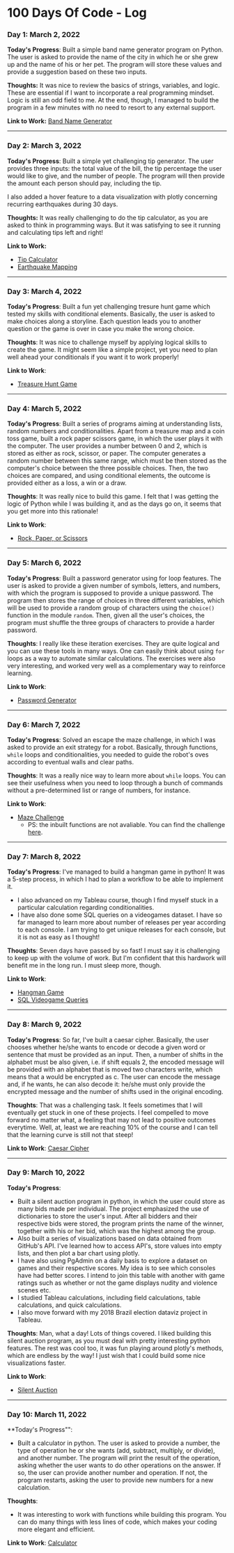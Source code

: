 # 100 Days Of Code - Log

### Day 1: March 2, 2022 

**Today's Progress**: Built a simple band name generator program on Python. The user is asked to provide the name of the city in which he or she grew up and the name of his or her pet. The program will store these values and provide a suggestion based on these two inputs.

**Thoughts:** It was nice to review the basics of strings, variables, and logic. These are essential if I want to incorporate a real programming mindset. Logic is still an odd field to me. At the end, though, I managed to build the program in a few minutes with no need to resort to any external support.

**Link to Work:** [Band Name Generator](https://github.com/felipesebben/100-days-of-code/blob/master/001_band_name_generator/band_name_generator.py)
* * *
### Day 2: March 3, 2022

**Today's Progress**: Built a simple yet challenging tip generator. The user provides three inputs: the total value of the bill, the tip percentage the user would like to give, and the number of people. The program will then provide the amount each person should pay, including the tip. 
    
I also added a hover feature to a data visualization with plotly concerning recurring earthquakes during 30 days. 

**Thoughts:** It was really challenging to do the tip calculator, as you are asked to think in programming ways. But it was satisfying to see it running and calculating tips left and right!

**Link to Work:** 
- [Tip Calculator](https://github.com/felipesebben/100-days-of-code/blob/master/002_tip_calculator/tip_calculator.py)
- [Earthquake Mapping](https://github.com/felipesebben/py_crash_course_exercises/blob/master/project_2-data_visualization/16_downloading_data/eq_world_map.py)
* * *
### Day 3: March 4, 2022

**Today's Progress**: Built a fun yet challenging tresure hunt game which tested my skills with conditional elements. Basically, the user is asked to make choices along a storyline. Each question leads you to another question or the game is over in case you make the wrong choice. 

**Thoughts**: It was nice to challenge myself by applying logical skills to create the game. It might seem like a simple project, yet you need to plan well ahead your conditionals if you want it to work properly!

**Link to Work**:
- [Treasure Hunt Game](https://github.com/felipesebben/100-days-of-code/blob/master/003_treasure_hunt/treasure_island.py)
* * *
### Day 4: March 5, 2022

**Today's Progress**: Built a series of programs aiming at understanding lists, random numbers and conditionalities. Apart from a treasure map and a coin toss game, built a rock paper scissors game, in which the user plays it with the computer. The user provides a number between 0 and 2, which is stored as either as rock, scissor, or paper. The computer generates a random number between this same range, which must be then stored as the computer's choice between the three possible choices. Then, the two choices are compared, and using conditional elements, the outcome is provided either as a loss, a win or a draw. 

**Thoughts**: It was really nice to build this game. I felt that I was getting the logic of Python while I was building it, and as the days go on, it seems that you get more into this rationale! 

**Link to Work**:
- [Rock, Paper, or Scissors](https://github.com/felipesebben/100-days-of-code/blob/master/004_rock_paper_scissors/rock_paper_scissors.py)
* * *
### Day 5: March 6, 2022

**Today's Progress**: Built a password generator using for loop features. The user is asked to provide a given number of symbols, letters, and numbers, with which the program is supposed to provide a unique password. The program then stores the range of choices in three different variables, which will be used to provide a random group of characters using the `choice()` function in the module `random`. Then, given all the user's choices, the program must shuffle the three groups of characters to provide a harder password.

**Thoughts**: I really like these iteration exercises. They are quite logical and you can use these tools in many ways. One can easily think about using `for` loops as a way to automate similar calculations. The exercises were also very interesting, and worked very well as a complementary way to reinforce learning.

**Link to Work**:
- [Password Generator](https://github.com/felipesebben/100-days-of-code/blob/master/005_password_generator/password_generator.py)
* * *
### Day 6: March 7, 2022

**Today's Progress**: Solved an escape the maze challenge, in which I was asked to provide an exit strategy for  a robot. Basically, through functions, `while` loops and conditionalities, you needed to guide the robot's oves according to eventual walls and clear paths. 

**Thoughts**: It was a really nice way to learn more about `while` loops. You can see their usefulness when you need to loop through a bunch of commands without a pre-determined list or range of numbers, for instance. 

**Link to Work**:
- [Maze Challenge](https://github.com/felipesebben/100-days-of-code/blob/master/006_escaping_the_maze/escape_the_maze.py)
    - PS: the inbuilt functions are not avaliable. You can find the challenge [here](https://reeborg.ca/reeborg.html?lang=en&mode=python&menu=worlds%2Fmenus%2Freeborg_intro_en.json&name=Maze&url=worlds%2Ftutorial_en%2Fmaze1.json).
* * *
### Day 7: March 8, 2022
**Today's Progress**: I've managed to build a hangman game in python! It was a 5-step process, in which I had to plan a workflow to be able to implement it. 
- I also advanced on my Tableau course, though I find myself stuck in a particular calculation regarding conditionalities.
- I have also done some SQL queries on a videogames dataset. I have so far managed to learn more about number of releases per year according to each console. I am trying to get unique releases for each console, but it is not as easy as I thought!

**Thoughts**: Seven days have passed by so fast! I must say it is challenging to keep up with the volume of work. But I'm confident that this hardwork will benefit me in the long run. I must sleep more, though.

**Link to Work**:
- [Hangman Game](https://github.com/felipesebben/100-days-of-code/blob/master/007_hangman/hangman_final.py)
- [SQL Videogame Queries](https://github.com/felipesebben/DA_videogames/blob/master/3_SQL_DEA.sql)
* * *
### Day 8: March 9, 2022
**Today's Progress**: So far, I've built a caesar cipher. Basically, the user chooses whether he/she wants to encode or decode a given word or sentence that must be provided as an input. Then, a number of shifts in the alphabet must be also given, i.e. if shift equals 2, the encoded message will be provided with an alphabet that is moved two characters write, which means that a would be encrypted as c. The user can encode the message and, if he wants, he can also decode it: he/she must only provide the encrypted message and the number of shifts used in the original encoding.

**Thoughts**: That was a challenging task. It feels sometimes that I will eventually get stuck in one of these projects. I feel compelled to move forward no matter what, a feeling that may not lead to positive outcomes everytime. Well, at, least we are reaching 10% of the course and I can tell that the learning curve is still not that steep! 

**Link to Work**:
[Caesar Cipher](https://github.com/felipesebben/100-days-of-code/blob/master/008_caesar_cipher/caesar_cipher.py)
* * *
### Day 9: March 10, 2022
**Today's Progress**:
- Built a silent auction program in python, in which the user could store as many bids made per individual. The project emphasized the use of dictionaries to store the user's input. After all bidders and their respective bids were stored, the program prints the name of the winner, together with his or her bid, which was the highest among the group.
- Also built a series of visualizations based on data obtained from GitHub's API. I've learned how to access API's, store values into empty lists, and then plot a bar chart using plotly.
- I have also using PgAdmin on a daily basis to explore a dataset on games and their respective scores. My idea is to see which consoles have had better scores. I intend to join this table with another with game ratings such as whether or not the game displays nudity and violence scenes etc. 
- I studied Tableau calculations, including field calculations, table calculations, and quick calculations.
- I also move forward with my 2018 Brazil election dataviz project in Tableau.

**Thoughts**: Man, what a day! Lots of things covered. I liked building this silent auction program, as you must deal with pretty interesting python features. The rest was cool too, it was fun playing around plotly's methods, which are endless by the way! I just wish that I could build some nice visualizations faster.

**Link to Work**: 
- [Silent Auction](https://github.com/felipesebben/100-days-of-code/blob/master/009_silent_auction/blind_auction.py)
* * *
### Day 10: March 11, 2022
**Today's Progress"":
- Built a calculator in python. The user is asked to provide a number, the type of operation he or she wants (add, subtract, multiply, or divide), and another number. The program will print the result of the operation, asking whether the user wants to do other operations on the answer. If so, the user can provide another number and operation. If not, the program restarts, asking the user to provide new numbers for a new calculation.

**Thoughts**:
- It was interesting to work with functions while building this program. You can do many things with less lines of code, which makes your coding more elegant and efficient. 

**Link to Work**:
[Calculator](https://github.com/felipesebben/100-days-of-code/blob/master/010_calculator/calculator.py)
 
